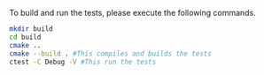 

To build and run the tests, please execute the following commands.

```bash
mkdir build
cd build
cmake ..
cmake --build . #This compiles and builds the tests
ctest -C Debug -V #This run the tests
```